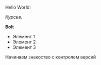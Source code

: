 Hello World!

*Курсив.*

**Bolt**

* Элемент 1
* Элемент 2
* Элемент 3


Начинаем знакоство с контролем версий